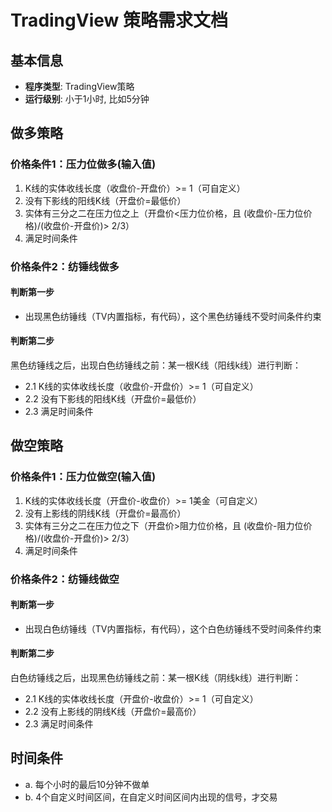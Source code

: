 
# TradingView 策略需求文档

## 基本信息
- **程序类型**: TradingView策略
- **运行级别**: 小于1小时, 比如5分钟

## 做多策略

### 价格条件1：压力位做多(输入值)
1. K线的实体收线长度（收盘价-开盘价）>= 1（可自定义）
2. 没有下影线的阳线K线（开盘价=最低价）
3. 实体有三分之二在压力位之上（开盘价<压力位价格，且 (收盘价-压力位价格)/(收盘价-开盘价)> 2/3）
4. 满足时间条件

### 价格条件2：纺锤线做多

#### 判断第一步
- 出现黑色纺锤线（TV内置指标，有代码），这个黑色纺锤线不受时间条件约束

#### 判断第二步
黑色纺锤线之后，出现白色纺锤线之前：某一根K线（阳线k线）进行判断：
- 2.1 K线的实体收线长度（收盘价-开盘价）>= 1（可自定义）
- 2.2 没有下影线的阳线K线（开盘价=最低价）
- 2.3 满足时间条件

## 做空策略

### 价格条件1：压力位做空(输入值)
1. K线的实体收线长度（开盘价-收盘价）>= 1美金（可自定义）
2. 没有上影线的阴线K线（开盘价=最高价）
3. 实体有三分之二在压力位之下（开盘价>阻力位价格，且 (收盘价-阻力位价格)/(收盘价-开盘价)> 2/3）
4. 满足时间条件

### 价格条件2：纺锤线做空

#### 判断第一步
- 出现白色纺锤线（TV内置指标，有代码），这个白色纺锤线不受时间条件约束

#### 判断第二步
白色纺锤线之后，出现黑色纺锤线之前：某一根K线（阴线k线）进行判断：
- 2.1 K线的实体收线长度（开盘价-收盘价）>= 1（可自定义）
- 2.2 没有上影线的阴线K线（开盘价=最高价）
- 2.3 满足时间条件

## 时间条件
- a. 每个小时的最后10分钟不做单
- b. 4个自定义时间区间，在自定义时间区间内出现的信号，才交易

